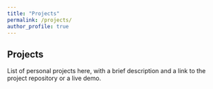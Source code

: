 ```yaml
---
title: "Projects"
permalink: /projects/
author_profile: true
---
```


## Projects

List of personal projects here, with a brief description and a link to the project repository or a live demo.
<!-- 
**[Project Name]** <br>
*Description of your project. Mention the technologies used and its purpose.*
[Link to GitHub Repository] | [Link to Live Demo] -->